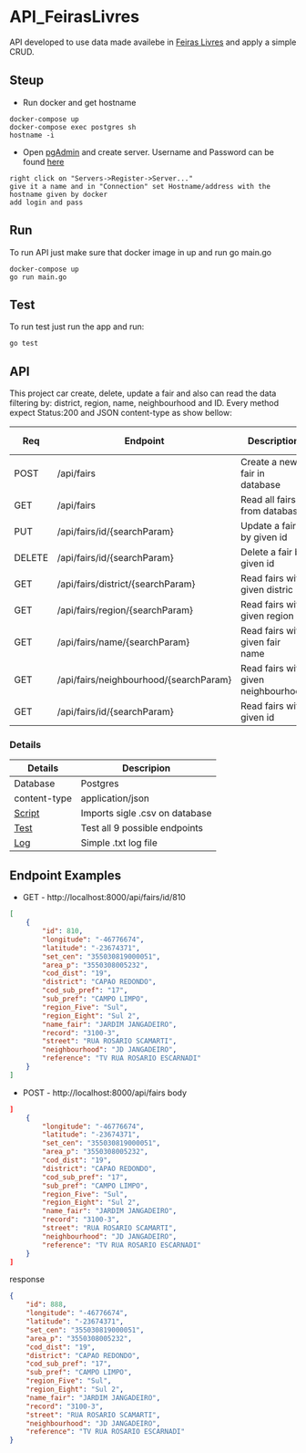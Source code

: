 # API_FeirasLivres
API developed to use data made availebe in [Feiras Livres](http://www.prefeitura.sp.gov.br/cidade/secretarias/upload/chamadas/feiras_livres_1429113213.zip) and apply a simple CRUD.

## Steup
- Run docker and get hostname
```
docker-compose up
docker-compose exec postgres sh
hostname -i
```
- Open [pgAdmin](http://localhost:54321) and create server. Username and Password can be found [here](https://github.com/Darklabel91/API_FeirasLivres/blob/main/docker-compose.yml)
```
right click on "Servers->Register->Server..."
give it a name and in "Connection" set Hostname/address with the hostname given by docker
add login and pass
```
## Run
To run API just make sure that docker image in up and run go main.go
```
docker-compose up
go run main.go
```
## Test
To run test just run the app and run:
```
go test
```

## API
This project car create, delete, update a fair and also can read the data filtering by: district, region, name, neighbourhood and ID.
Every method expect Status:200 and JSON content-type as show bellow:

 Req  | Endpoint | Description | Expected Return |
|--------|----------|-----------|---------|
|POST  | /api/fairs | Create a new fair in database | Status:200 - JSON |
|GET | /api/fairs | Read all fairs from database | Status:200 - JSON  | 
|PUT  | /api/fairs/id/{searchParam} | Update a fair by given id | Status:200 - JSON |
|DELETE |/api/fairs/id/{searchParam}  | Delete a fair by given id |Status: 200  |
|GET  | /api/fairs/district/{searchParam} | Read fairs with given distric | Status:200 - JSON  |
|GET  | /api/fairs/region/{searchParam} | Read fairs with given region | Status:200 - JSON  |
|GET  | /api/fairs/name/{searchParam} | Read fairs with given fair name | Status:200 - JSON  |
|GET  | /api/fairs/neighbourhood/{searchParam}  | Read fairs with given neighbourhood | Status:200 - JSON  |
|GET  | /api/fairs/id/{searchParam} | Read fairs with given id | Status:200 - JSON  |

### Details
 Details  | Descripion |
|--------|----------|
|Database | Postgres  |
|content-type | application/json  |
|[Script](https://github.com/Darklabel91/API_FeirasLivres/blob/main/database/migration.go) | Imports sigle .csv on database |
|[Test](https://github.com/Darklabel91/API_FeirasLivres/blob/main/main_test.go) | Test all 9 possible endpoints |
|[Log](https://github.com/Darklabel91/API_FeirasLivres/blob/main/logs.txt)  | Simple .txt log file  |

## Endpoint Examples
- GET - http://localhost:8000/api/fairs/id/810
```json
[
    {
        "id": 810,
        "longitude": "-46776674",
        "latitude": "-23674371",
        "set_cen": "355030819000051",
        "area_p": "3550308005232",
        "cod_dist": "19",
        "district": "CAPAO REDONDO",
        "cod_sub_pref": "17",
        "sub_pref": "CAMPO LIMPO",
        "region_Five": "Sul",
        "region_Eight": "Sul 2",
        "name_fair": "JARDIM JANGADEIRO",
        "record": "3100-3",
        "street": "RUA ROSARIO SCAMARTI",
        "neighbourhood": "JD JANGADEIRO",
        "reference": "TV RUA ROSARIO ESCARNADI"
    }
]
```

- POST - http://localhost:8000/api/fairs
body
```json
]
    {
        "longitude": "-46776674",
        "latitude": "-23674371",
        "set_cen": "355030819000051",
        "area_p": "3550308005232",
        "cod_dist": "19",
        "district": "CAPAO REDONDO",
        "cod_sub_pref": "17",
        "sub_pref": "CAMPO LIMPO",
        "region_Five": "Sul",
        "region_Eight": "Sul 2",
        "name_fair": "JARDIM JANGADEIRO",
        "record": "3100-3",
        "street": "RUA ROSARIO SCAMARTI",
        "neighbourhood": "JD JANGADEIRO",
        "reference": "TV RUA ROSARIO ESCARNADI"
    }
]
```
response
```json
{
    "id": 888,
    "longitude": "-46776674",
    "latitude": "-23674371",
    "set_cen": "355030819000051",
    "area_p": "3550308005232",
    "cod_dist": "19",
    "district": "CAPAO REDONDO",
    "cod_sub_pref": "17",
    "sub_pref": "CAMPO LIMPO",
    "region_Five": "Sul",
    "region_Eight": "Sul 2",
    "name_fair": "JARDIM JANGADEIRO",
    "record": "3100-3",
    "street": "RUA ROSARIO SCAMARTI",
    "neighbourhood": "JD JANGADEIRO",
    "reference": "TV RUA ROSARIO ESCARNADI"
}
```
